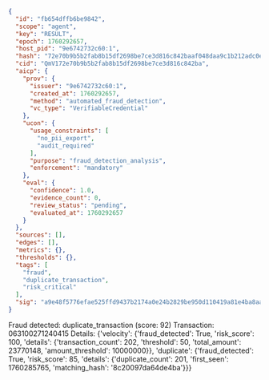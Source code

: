 ```json
{
  "id": "fb654dffb6be9842",
  "scope": "agent",
  "key": "RESULT",
  "epoch": 1760292657,
  "host_pid": "9e6742732c60:1",
  "hash": "72e70b9b5b2fab8b15df2698be7ce3d816c842baaf048daa9c1b212adc0e15c3",
  "cid": "QmV172e70b9b5b2fab8b15df2698be7ce3d816c842ba",
  "aicp": {
    "prov": {
      "issuer": "9e6742732c60:1",
      "created_at": 1760292657,
      "method": "automated_fraud_detection",
      "vc_type": "VerifiableCredential"
    },
    "ucon": {
      "usage_constraints": [
        "no_pii_export",
        "audit_required"
      ],
      "purpose": "fraud_detection_analysis",
      "enforcement": "mandatory"
    },
    "eval": {
      "confidence": 1.0,
      "evidence_count": 0,
      "review_status": "pending",
      "evaluated_at": 1760292657
    }
  },
  "sources": [],
  "edges": [],
  "metrics": {},
  "thresholds": {},
  "tags": [
    "fraud",
    "duplicate_transaction",
    "risk_critical"
  ],
  "sig": "a9e48f5776efae525ffd9437b2174a0e24b2829be950d110419a81e4ba8aa934"
}
```

Fraud detected: duplicate_transaction (score: 92)
Transaction: 063100271240415
Details: {'velocity': {'fraud_detected': True, 'risk_score': 100, 'details': {'transaction_count': 202, 'threshold': 50, 'total_amount': 23770148, 'amount_threshold': 10000000}}, 'duplicate': {'fraud_detected': True, 'risk_score': 85, 'details': {'duplicate_count': 201, 'first_seen': 1760285765, 'matching_hash': '8c20097da64de4ba'}}}